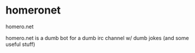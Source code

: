 # homeronet
homero.net

homero.net is a dumb bot for a dumb irc channel w/ dumb jokes (and some useful stuff)
